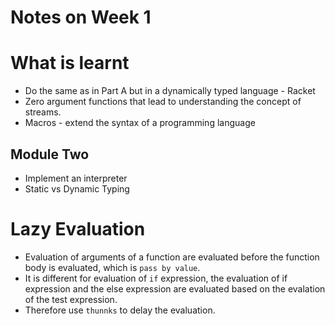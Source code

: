 Notes on Week 1
=================

# What is learnt
- Do the same as in Part A but in a dynamically typed
  language - Racket
- Zero argument functions that lead to understanding the
  concept of streams.
- Macros - extend the syntax of a programming language


## Module Two
- Implement an interpreter
- Static vs Dynamic Typing

# Lazy Evaluation
- Evaluation of arguments of a function are evaluated before
  the function body is evaluated, which is `pass by value`.
- It is different for evaluation of `if` expression, the
  evaluation of if expression and the else expression are
  evaluated based on the evalation of the test expression.
- Therefore use `thunnks` to delay the evaluation.
  
